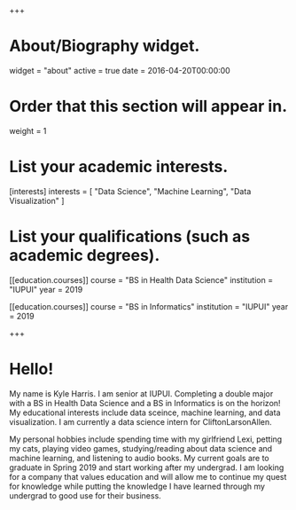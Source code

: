 +++
# About/Biography widget.
widget = "about"
active = true
date = 2016-04-20T00:00:00

# Order that this section will appear in.
weight = 1

# List your academic interests.
[interests]
  interests = [
    "Data Science",
    "Machine Learning",
    "Data Visualization"
  ]

# List your qualifications (such as academic degrees).
[[education.courses]]
  course = "BS in Health Data Science"
  institution = "IUPUI"
  year = 2019

[[education.courses]]
  course = "BS in Informatics"
  institution = "IUPUI"
  year = 2019
 
+++

# Hello!

My name is Kyle Harris. I am senior at IUPUI. Completing a double major with a BS in Health Data Science and a BS in Informatics is on the horizon! My educational interests include data sceince, machine learning, and data visualization. I am currently a data science intern for CliftonLarsonAllen.

My personal hobbies include spending time with my girlfriend Lexi, petting my cats, playing video games, studying/reading about data science and machine learning, and listening to audio books. My current goals are to graduate in Spring 2019 and start working after my undergrad. I am looking for a company that values education and will allow me to continue my quest for knowledge while putting the knowledge I have learned through my undergrad to good use for their business.
